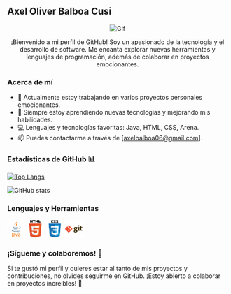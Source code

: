 ## Axel Oliver Balboa Cusi

<p align="center">
<img src="https://media2.giphy.com/media/3ohze37KaUXb6L9Ktq/giphy.gif?cid=6c09b952clwe0qopmybkh9k2krp9wudm4z0f13km3120njxr&ep=v1_internal_gif_by_id&rid=giphy.gif&ct=g" alt="Gif" width="300" />
</p>

<p align="center">
¡Bienvenido a mi perfil de GitHub! Soy un apasionado de la tecnología y el desarrollo de software. Me encanta explorar nuevas herramientas y lenguajes de programación, además de colaborar en proyectos emocionantes.
</p>

### Acerca de mí

- 🔭 Actualmente estoy trabajando en varios proyectos personales emocionantes.
- 🌱 Siempre estoy aprendiendo nuevas tecnologías y mejorando mis habilidades.
- 💻 Lenguajes y tecnologías favoritas: Java, HTML, CSS, Arena.
- 📫 Puedes contactarme a través de [axelbalboa06@gmail.com].


### Estadísticas de GitHub 📊

[![Top Langs](https://github-readme-stats.vercel.app/api/top-langs/?username=AxeloliverBC&layout=compact&theme=radical)](https://github.com/anuraghazra/github-readme-stats)

![GitHub stats](https://github-readme-stats.vercel.app/api?username=AxeloliverBC&show_icons=true&theme=radical)

### Lenguajes y Herramientas

<p>
  <img src="https://raw.githubusercontent.com/github/explore/80688e429a7d4ef2fca1e82350fe8e3517d3494d/topics/java/java.png" alt="Java" width="40" height="40" />
  <img src="https://raw.githubusercontent.com/github/explore/80688e429a7d4ef2fca1e82350fe8e3517d3494d/topics/html/html.png" alt="HTML" width="40" height="40" />
  <img src="https://raw.githubusercontent.com/github/explore/80688e429a7d4ef2fca1e82350fe8e3517d3494d/topics/css/css.png" alt="CSS" width="40" height="40" />
  <img src="https://raw.githubusercontent.com/github/explore/80688e429a7d4ef2fca1e82350fe8e3517d3494d/topics/git/git.png" alt="Git" width="40" height="40" />
</p>

### ¡Sígueme y colaboremos! 🤝

Si te gustó mi perfil y quieres estar al tanto de mis proyectos y contribuciones, no olvides seguirme en GitHub. ¡Estoy abierto a colaborar en proyectos increíbles! 💫
